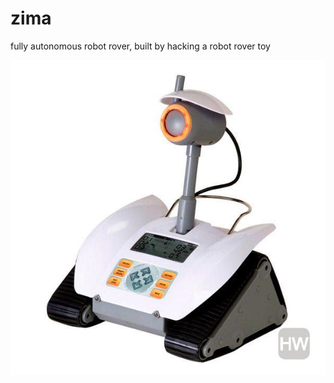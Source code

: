 # zima
fully autonomous robot rover, built by hacking a robot rover toy

![rover toy photo](docs/toy.jpeg)



